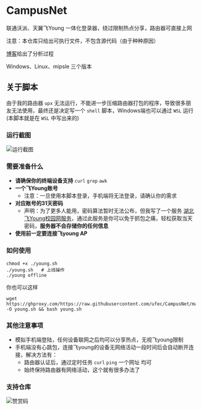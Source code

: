 # CampusNet
联通沃派、天翼飞Young 一体化登录器，绕过限制热点分享，路由器可直接上网

注意：本仓库只给出可执行文件，不包含源代码（由于种种原因）

[博客](https://www.ufec.cn)给出了分析过程

Windows、Linux、mipsle 三个版本

## 关于脚本
由于我的路由器 `upx` 无法运行，不能进一步压缩路由器打包的程序，导致很多朋友无法使用，最终还是决定写一个 `shell` 脚本，Windows端也可以通过 `WSL` 运行 (本脚本就是在 `WSL` 中写出来的)

### 运行截图
![运行截图](https://s1.ax1x.com/2022/03/17/qPpWTA.png)

### 需要准备什么
 * **请确保你的终端设备支持** `curl` `grep` `awk`
 * **一个飞Young账号**
   * 注意：一旦使用本脚本登录，手机端将无法登录，请确认你的需求
 * **对应账号的31天密码**
   * 声明：为了更多人能用，密码算法暂时无法公布，但我写了一个服务 [湖北飞Young校园网服务](https://schoolnet.ufec.cn/)，通过此服务是你可以免于抓包之痛，轻松获取当天密码，**服务器不会存储你的任何信息**
 * **使用前一定要连接飞young AP**

### 如何使用
```shell
chmod +x ./young.sh
./young.sh   # 上线操作
./young offline
```

你也可以这样
```shell
wget https://ghproxy.com/https://raw.githubusercontent.com/ufec/CampusNet/main/young.sh -O young.sh && bash young.sh
```

### 其他注意事项
  * 模拟手机端登陆，任何设备联网之后均可以分享热点，无视飞young限制
  * 手机端没有心跳包，连接飞young的设备无网络活动一段时间后会自动断开连接，解决方法有：
    - 路由器认证后，通过定时任务 `curl` `ping` 一个网址 均可
    - 始终保持路由器有网络活动，这个就有很多办法了

### 支持仓库
![赞赏码](https://my-static.ufec.cn/blog/sponsor_qrcode.png)